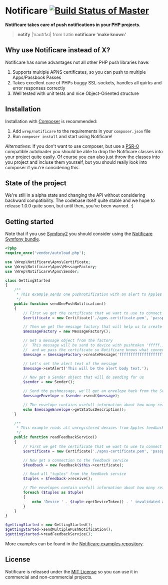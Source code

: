 # Notificare [![Build Status of Master](https://travis-ci.org/wrep/notificare.png?branch=master)](https://travis-ci.org/wrep/notificare)
**Notificare takes care of push notifications in your PHP projects.**

> **notify** |ˈnəʊtɪfʌɪ| from Latin **notificare ‘make known’**

## Why use Notificare instead of X?
Notificare has some advantages not all other PHP push libraries have:

1. Supports multiple APNS certificates, so you can push to multiple Apps/Passbook Passes
2. Takes excellent care of PHPs buggy SSL-sockets, handles all quirks and error responses correctly
3. Well tested with unit tests and nice Object-Oriented structure

## Installation
Installation with [Composer](http://getcomposer.org) is recommended:

1. Add `wrep/notificare` to the requirements in your `composer.json` file
2. Run `composer install` and start using Notificare!

*Alternatives:*
If you don't want to use composer, but use a [PSR-0](https://github.com/php-fig/fig-standards/blob/master/accepted/PSR-0.md) compatible autoloader you should be able to drop the Notificare classes into your project quite easily. Of course you can also just throw the classes into you project and incluse them yourself, but you should really look into composer if you're considering this.

## State of the project
We're still in a alpha state and changing the API without considering backward compatibility. The codebase itself quite stable and we hope to release 1.0.0 quite soon, but until then, you've been warned. :)

## Getting started
Note that if you use [Symfony2](http://symfony.com) you should consider using the [Notificare Symfony bundle](https://github.com/wrep/notificare-symfony).

```php
<?php
require_once('vendor/autoload.php');

use \Wrep\Notificare\Apns\Certificate;
use \Wrep\Notificare\Apns\MessageFactory;
use \Wrep\Notificare\Apns\Sender;

class GettingStarted
{
	/**
	 * This example sends one pushnotification with an alert to Apples production push servers
	 */
    public function sendOnePushNotification()
    {
        // First we get the certificate that we want to use to connect to Apple
        $certificate = new Certificate('./apns-certificate.pem', 'passphrase-to-use');

        // Then we get the message factory that will help us to create the pushmessages
        $messageFactory = new MessageFactory();

        // Get a message object from the factory
        //  This message will be send to device with pushtoken 'fffff...'
        //  and we pass the certificate so Notificare knows what connection to send it over
        $message = $messageFactory->createMessage('ffffffffffffffffffffffffffffffffffffffffffffffffffffffffffffffff', $certificate);

        // Let's set the alert text of the message
        $message->setAlert('This will be the alert body text.');

        // Now get a Sender object that will do sending for us
        $sender = new Sender();

        // Send the pushmessage, we'll get an envelope back from the Sender
        $messageEnvelope = $sender->send($message);

        // The envelope contains usefull information about how many retries were needed and if sending succeeded
        echo $messageEnvelope->getStatusDescription();
    }

    /**
     * This example reads all unregistered devices from Apples feedback service
     */
    public function readFeedbackService()
    {
        // First we get the certificate that we want to use to connect to Apple
        $certificate = new Certificate('./apns-certificate.pem', 'passphrase-to-use');

        // Now get a connection to the feedback service
        $feedback = new Feedback($this->certificate);

        // Read all "tuples" from the feedback service
        $tuples = $feedback->receive();

        // The envelopes contain usefull information about how many retries were needed and if sending succeeded
        foreach ($tuples as $tuple)
        {
            echo 'Device ' . $tuple->getDeviceToken() . ' invalidated at ' . $tuple->getInvalidatedAt()->format(\DateTime::ISO8601) . PHP_EOL;
        }
    }
}

$gettingStarted = new GettingStarted();
$gettingStarted->sendMultiplePushNotification();
$gettingStarted->readFeedbackService();
```

More examples can be found in the [Notificare examples repository](https://github.com/wrep/notificare-examples).

## License

Notificare is released under the [MIT License](License) so you can use it in commercial and non-commercial projects.